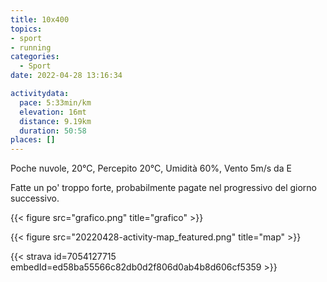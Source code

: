 ```yaml
---
title: 10x400
topics:
- sport
- running
categories: 
  - Sport
date: 2022-04-28 13:16:34

activitydata:
  pace: 5:33min/km
  elevation: 16mt
  distance: 9.19km
  duration: 50:58
places: []
---
```


Poche nuvole, 20°C, Percepito 20°C, Umidità 60%, Vento 5m/s da E

<!--more-->

Fatte un po' troppo forte, probabilmente pagate nel progressivo del giorno successivo.

{{< figure src="grafico.png" title="grafico" >}}

{{<  figure src="20220428-activity-map_featured.png" title="map" >}}

{{< strava id=7054127715 embedId=ed58ba55566c82db0d2f806d0ab4b8d606cf5359 >}}
